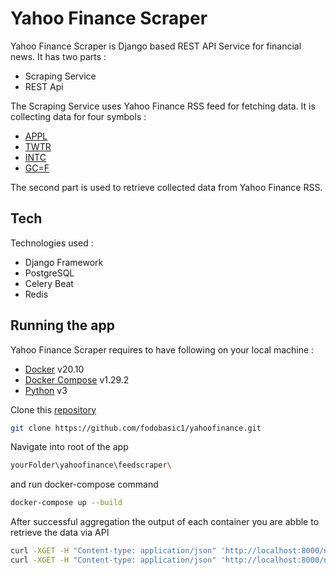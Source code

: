 # Yahoo Finance Scraper

Yahoo Finance Scraper is Django based REST API Service for financial news.
It has two parts : 
 - Scraping Service 
 - REST Api
  
The Scraping Service uses Yahoo Finance RSS feed for fetching data. It is collecting data for four symbols :
- [APPL](https://feeds.finance.yahoo.com/rss/2.0/headline?s=AAPL&region=US&lang=en-US)
- [TWTR](https://feeds.finance.yahoo.com/rss/2.0/headline?s=TWTR&region=US&lang=en-US)
- [INTC](https://feeds.finance.yahoo.com/rss/2.0/headline?s=INTC&region=US&lang=en-US)
- [GC=F](https://feeds.finance.yahoo.com/rss/2.0/headline?s=GC%3DF&region=US&lang=en-US)

The second part is used to retrieve collected data from Yahoo Finance RSS. 

## Tech

Technologies used :

- Django Framework
- PostgreSQL
- Celery Beat
- Redis

## Running the app

Yahoo Finance Scraper requires to have following on your local machine :
- [Docker](https://www.docker.com/) v20.10
- [Docker Compose](https://docs.docker.com/compose/install/) v1.29.2
- [Python](https://www.python.org/downloads/) v3

Clone this [repository](https://github.com/fodobasic1/yahoofinance.git)
```sh
git clone https://github.com/fodobasic1/yahoofinance.git
```

Navigate into root of the app
```sh
yourFolder\yahoofinance\feedscraper\
```
and run docker-compose command
```sh
docker-compose up --build
```

After successful aggregation the output of each container you are abble to retrieve the data via API 
```sh
curl -XGET -H "Content-type: application/json" 'http://localhost:8000/news'
curl -XGET -H "Content-type: application/json" 'http://localhost:8000/news/<NewsGUID>'
```

